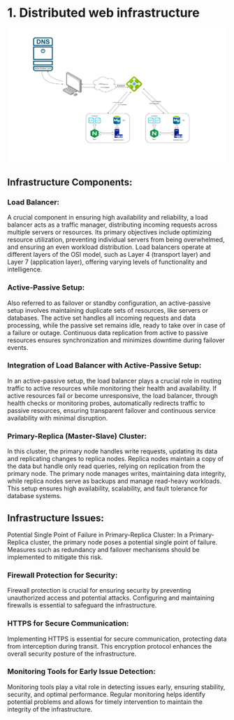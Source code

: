 # 1. Distributed web infrastructure


<p align="center"><img src="https://github.com/isaquliyev/holbertonschool-system_engineering-devops/blob/main/web_infrastructure_design/task_1.png"></p>


## Infrastructure Components:


### Load Balancer:
A crucial component in ensuring high availability and reliability, a load balancer acts as a traffic manager, distributing incoming requests across multiple servers or resources. Its primary objectives include optimizing resource utilization, preventing individual servers from being overwhelmed, and ensuring an even workload distribution. Load balancers operate at different layers of the OSI model, such as Layer 4 (transport layer) and Layer 7 (application layer), offering varying levels of functionality and intelligence.

### Active-Passive Setup:
Also referred to as failover or standby configuration, an active-passive setup involves maintaining duplicate sets of resources, like servers or databases. The active set handles all incoming requests and data processing, while the passive set remains idle, ready to take over in case of a failure or outage. Continuous data replication from active to passive resources ensures synchronization and minimizes downtime during failover events.

### Integration of Load Balancer with Active-Passive Setup:
In an active-passive setup, the load balancer plays a crucial role in routing traffic to active resources while monitoring their health and availability. If active resources fail or become unresponsive, the load balancer, through health checks or monitoring probes, automatically redirects traffic to passive resources, ensuring transparent failover and continuous service availability with minimal disruption.

### Primary-Replica (Master-Slave) Cluster:
In this cluster, the primary node handles write requests, updating its data and replicating changes to replica nodes. Replica nodes maintain a copy of the data but handle only read queries, relying on replication from the primary node. The primary node manages writes, maintaining data integrity, while replica nodes serve as backups and manage read-heavy workloads. This setup ensures high availability, scalability, and fault tolerance for database systems.

## Infrastructure Issues:
Potential Single Point of Failure in Primary-Replica Cluster:
In a Primary-Replica cluster, the primary node poses a potential single point of failure. Measures such as redundancy and failover mechanisms should be implemented to mitigate this risk.

### Firewall Protection for Security:
Firewall protection is crucial for ensuring security by preventing unauthorized access and potential attacks. Configuring and maintaining firewalls is essential to safeguard the infrastructure.

### HTTPS for Secure Communication:
Implementing HTTPS is essential for secure communication, protecting data from interception during transit. This encryption protocol enhances the overall security posture of the infrastructure.

### Monitoring Tools for Early Issue Detection:
Monitoring tools play a vital role in detecting issues early, ensuring stability, security, and optimal performance. Regular monitoring helps identify potential problems and allows for timely intervention to maintain the integrity of the infrastructure.
